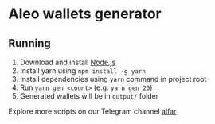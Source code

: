 # Aleo wallets generator

## Running
1. Download and install [Node.js](https://nodejs.org/en/download)
1. Install yarn using `npm install -g yarn`
1. Install dependencies using `yarn` command in project root
1. Run `yarn gen <count>` (e.g. `yarn gen 20`)
1. Generated wallets will be in `output/` folder

Explore more scripts on our Telegram channel [alfar](https://t.me/+FozX3VZA0RIyNWY6)
